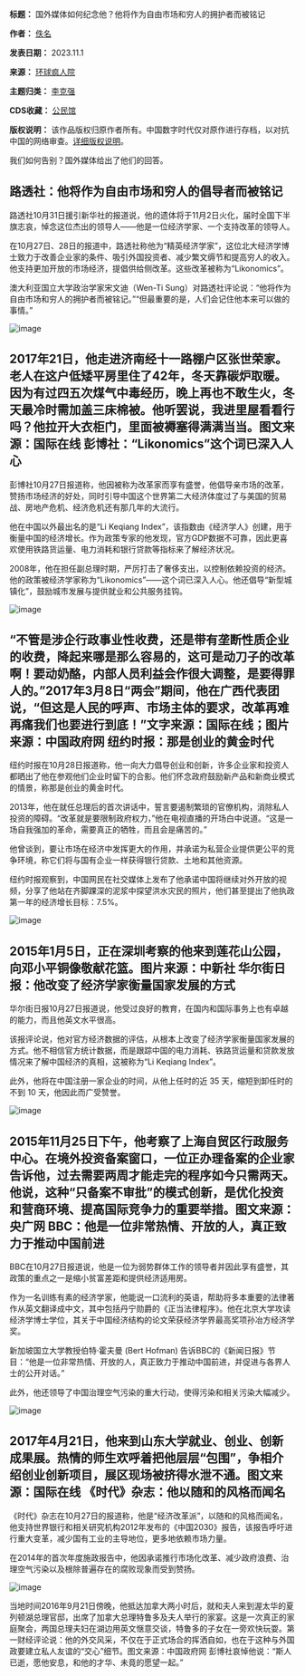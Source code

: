 

**标题：** 国外媒体如何纪念他？他将作为自由市场和穷人的拥护者而被铭记  

**作者：** [佚名](https://chinadigitaltimes.net/space/环球疯人院)  

**发表日期：** 2023.11.1  

**来源：** [环球疯人院](https://web.archive.org/web/https://mp.weixin.qq.com/s/5VHt7094pBEK4NOorrKmxA)  

**主题归类：** [李克强](https://chinadigitaltimes.net/space/李克强)  

**CDS收藏：** [公民馆](https://chinadigitaltimes.net/space/%E5%85%AC%E6%B0%91%E9%A6%86)  

**版权说明：** 该作品版权归原作者所有。中国数字时代仅对原作进行存档，以对抗中国的网络审查。[详细版权说明](https://chinadigitaltimes.net/chinese/copyright)。


我们如何告别？国外媒体给出了他们的回答。


**路透社：他将作为自由市场和穷人的倡导者而被铭记** 
---------------------------


路透社10月31日援引新华社的报道说，他的遗体将于11月2日火化，届时全国下半旗志哀，悼念这位杰出的领导人——他是一位经济学家、一个支持改革的领导人。


在10月27日、28日的报道中，路透社称他为“精英经济学家”，这位北大经济学博士致力于改善企业家的条件、吸引外国投资者、减少繁文缛节和提高穷人的收入。他支持更加开放的市场经济，提倡供给侧改革。这些改革被称为“Likonomics”。


澳大利亚国立大学政治学家宋文迪（Wen-Ti Sung）对路透社评论说：“他将作为自由市场和穷人的拥护者而被铭记。”“但最重要的是，人们会记住他本来可以做的事情。”


![image](https://chinadigitaltimes.net/chinese/files/2023/11/post-701766-6543d5056237c.)


2017年21日，他走进济南经十一路棚户区张世荣家。老人在这户低矮平房里住了42年，冬天靠碳炉取暖。因为有过四五次煤气中毒经历，晚上再也不敢生火，冬天最冷时需加盖三床棉被。他听罢说，我进里屋看看行吗？他拉开大衣柜门，里面被褥塞得满满当当。图文来源：国际在线
**彭博社：“Likonomics”这个词已深入人心** 
----------------------------


彭博社10月27日报道称，他因被称为改革家而享有盛誉，他倡导亲市场的改革，赞扬市场经济的好处，同时引导中国这个世界第二大经济体度过了与美国的贸易战、房地产危机、经济危机还有那几年的大流行。


他在中国以外最出名的是“Li Keqiang Index”，该指数由《经济学人》创建，用于衡量中国的经济增长。作为政策专家的他发现，官方GDP数据不可靠，因此更喜欢使用铁路货运量、电力消耗和银行贷款等指标来了解经济状况。


2008年，他在担任副总理时期，严厉打击了奢侈支出，以控制依赖投资的经济。他的政策被经济学家称为“Likonomics”——这个词已深入人心。他还倡导“新型城镇化”，鼓励城市发展与提供就业和公共服务挂钩。


![image](https://chinadigitaltimes.net/chinese/files/2023/11/post-701766-6543d5056b969.)


“不管是涉企行政事业性收费，还是带有垄断性质企业的收费，降起来哪是那么容易的，这可是动刀子的改革啊！要动奶酪，内部人员利益会作很大调整，是要得罪人的。”2017年3月8日“两会”期间，他在广西代表团说，“但这是人民的呼声、市场主体的要求，改革再难再痛我们也要进行到底！”文字来源：国际在线；图片来源：中国政府网
**纽约时报：那是创业的黄金时代** 
------------------


纽约时报在10月28日报道称，他一向大力倡导创业和创新，许多企业家和投资人都晒出了他在参观他们企业时留下的合影。他们怀念政府鼓励新产品和新商业模式的情景，称那是创业的黄金时代。


2013年，他在就任总理后的首次讲话中，誓言要遏制繁琐的官僚机构，消除私人投资的障碍。“改革就是要限制政府权力，”他在电视直播的开场白中说道。“这是一场自我强加的革命，需要真正的牺牲，而且会是痛苦的。”


他曾谈到，要让市场在经济中发挥更大的作用，并承诺为私营企业提供更公平的竞争环境，称它们将与国有企业一样获得银行贷款、土地和其他资源。


纽约时报观察到，中国网民在社交媒体上发布了他承诺中国将继续对外开放的视频，分享了他站在齐脚踝深的泥浆中探望洪水灾民的照片，他们甚至提出了他执政第一年的经济增长目标：7.5%。


![image](https://chinadigitaltimes.net/chinese/files/2023/11/post-701766-6543d50575945.)


2015年1月5日，正在深圳考察的他来到莲花山公园，向邓小平铜像敬献花篮。图片来源：中新社
**华尔街日报：他改变了经济学家衡量国家发展的方式** 
---------------------------


华尔街日报10月27日报道说，他受过良好的教育，在国内和国际事务上也有卓越的能力，而且他英文水平很高。


该报评论说，他对官方经济数据的评估，从根本上改变了经济学家衡量国家发展的方式。他不相信官方统计数据，而是跟踪中国的电力消耗、铁路货运量和贷款发放情况来了解中国经济的真相，这被称为“Li Keqiang Index”。


此外，他将在中国注册一家企业的时间，从他上任时的近 35 天，缩短到卸任时的不到 10 天，他因此而广受赞誉。


![image](https://chinadigitaltimes.net/chinese/files/2023/11/post-701766-6543d5057e909.)


2015年11月25日下午，他考察了上海自贸区行政服务中心。在境外投资备案窗口，一位正办理备案的企业家告诉他，过去需要两周才能走完的程序如今只需两天。他说，这种“只备案不审批”的模式创新，是优化投资和营商环境、提高国际竞争力的重要举措。图文来源：央广网
**BBC：他是一位非常热情、开放的人，真正致力于推动中国前进** 
---------------------------------


BBC在10月27日报道说，他是一位为弱势群体工作的领导者并因此享有盛誉，其政策的重点之一是缩小贫富差距和提供经济适用房。


作为一名训练有素的经济学家，他能说一口流利的英语，帮助将多本重要的法律著作从英文翻译成中文，其中包括丹宁勋爵的《正当法律程序》。他在北京大学攻读经济学博士学位，其关于中国经济结构的论文荣获经济学界最高奖项孙冶方经济学奖。


新加坡国立大学教授伯特·霍夫曼 (Bert Hofman) 告诉BBC的《新闻日报》节目：“他是一位非常热情、开放的人，真正致力于推动中国前进，并促进与各界人士的公开对话。”


此外，他还领导了中国治理空气污染的重大行动，使得污染和相关污染大幅减少。


![image](https://chinadigitaltimes.net/chinese/files/2023/11/post-701766-6543d505889e6.)


2017年4月21日，他来到山东大学就业、创业、创新成果展。热情的师生欢呼着把他层层“包围”，争相介绍创业创新项目，展区现场被挤得水泄不通。图文来源：国际在线
**《时代》杂志：他以随和的风格而闻名** 
---------------------


《时代》杂志在10月27日的报道称，他是“经济改革派”，以随和的风格而闻名，他支持世界银行和相关研究机构2012年发布的《中国2030》报告，该报告呼吁进行重大变革，减少国有工业的主导地位，更多地依赖市场力量。


在2014年的首次年度施政报告中，他因承诺推行市场化改革、减少政府浪费、治理空气污染以及根除普遍存在的腐败现象而受到赞扬。


![image](https://chinadigitaltimes.net/chinese/files/2023/11/post-701766-6543d5059176e.)


当地时间2016年9月21日傍晚，他抵达加拿大两小时后，就和夫人来到渥太华的夏列顿湖总理官邸，出席了加拿大总理特鲁多及夫人举行的家宴。这是一次真正的家庭聚会，两国总理夫妇在湖边用英文惬意交谈，特鲁多的子女在一旁欢快玩耍。第一财经评论说：他的外交风采，不仅在于正式场合的挥洒自如，也在于这种与外国政要建立私人友谊的“交心”细节。图文来源：中国政府网
彭博社哀悼他说：“斯人已逝，愿他安息，和他的才华、未竟的愿望一起。”

